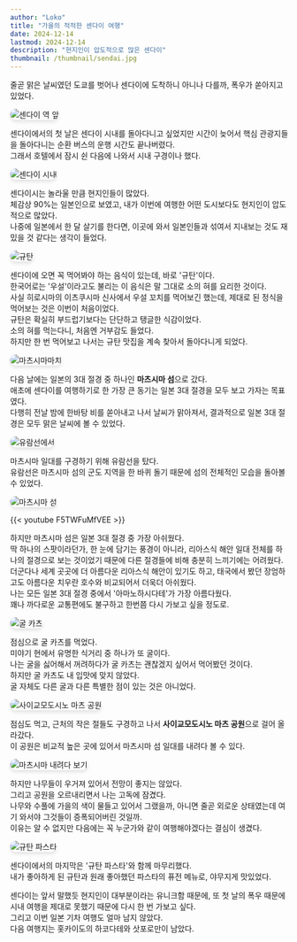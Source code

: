 ```yaml
---
author: "Loko"
title: "가을의 적적한 센다이 여행"
date: 2024-12-14
lastmod: 2024-12-14
description: "현지인이 압도적으로 많은 센다이"
thumbnail: /thumbnail/sendai.jpg
---
```


줄곧 맑은 날씨였던 도쿄를 벗어나 센다이에 도착하니 아니나 다를까, 폭우가 쏟아지고 있었다.

![센다이 역 앞](/jr-travel/sendai-1.jpg)

센다이에서의 첫 날은 센다이 시내를 돌아다니고 싶었지만 시간이 늦어서 핵심 관광지들을 돌아다니는 순환 버스의 운행 시간도 끝나버렸다.  
그래서 호텔에서 잠시 쉰 다음에 나와서 시내 구경이나 했다.

![센다이 시내](/jr-travel/sendai-2.jpg)

센다이시는 놀라울 만큼 현지인들이 많았다.  
체감상 90%는 일본인으로 보였고, 내가 이번에 여행한 어떤 도시보다도 현지인이 압도적으로 많았다.  
나중에 일본에서 한 달 살기를 한다면, 이곳에 와서 일본인들과 섞여서 지내보는 것도 재밌을 것 같다는 생각이 들었다.

![규탄](/jr-travel/sendai-3.jpg)

센다이에 오면 꼭 먹어봐야 하는 음식이 있는데, 바로 '규탄'이다.  
한국어로는 '우설'이라고도 불리는 이 음식은 말 그대로 소의 혀를 요리한 것이다.  
사실 히로시마의 이츠쿠시마 신사에서 우설 꼬치를 먹어보긴 했는데, 제대로 된 정식을 먹어보는 것은 이번이 처음이었다.  
규탄은 확실히 부드럽기보다는 단단하고 탱글한 식감이었다.  
소의 혀를 먹는다니, 처음엔 거부감도 들었다.  
하지만 한 번 먹어보고 나서는 규탄 맛집을 계속 찾아서 돌아다니게 되었다.

![마츠시마마치](/jr-travel/sendai-4.jpg)

다음 날에는 일본의 3대 절경 중 하나인 **마츠시마 섬**으로 갔다.  
애초에 센다이를 여행하기로 한 가장 큰 동기는 일본 3대 절경을 모두 보고 가자는 목표였다.  
다행히 전날 밤에 한바탕 비를 쏟아내고 나서 날씨가 맑아져서, 결과적으로 일본 3대 절경은 모두 맑은 날씨에 볼 수 있었다.

![유람선에서](/jr-travel/sendai-5.jpg)

마츠시마 일대를 구경하기 위해 유람선을 탔다.  
유람선은 마츠시마 섬의 군도 지역을 한 바퀴 돌기 때문에 섬의 전체적인 모습을 돌아볼 수 있었다.

![마츠시마 섬](/jr-travel/sendai-6.jpg)

{{< youtube F5TWFuMfVEE >}}

하지만 마츠시마 섬은 일본 3대 절경 중 가장 아쉬웠다.  
딱 하나의 스팟이라던가, 한 눈에 담기는 풍경이 아니라, 리아스식 해안 일대 전체를 하나의 절경으로 보는 것이었기 때문에 다른 절경들에 비해 충분히 느끼기에는 어려웠다.  
더군다나 세계 곳곳에 더 아름다운 리아스식 해안이 있기도 하고, 태국에서 봤던 장엄하고도 아름다운 치우란 호수와 비교되어서 더욱더 아쉬웠다.  
나는 모든 일본 3대 절경 중에서 '아마노하시다테'가 가장 아름다웠다.  
꽤나 까다로운 교통편에도 불구하고 한번쯤 다시 가보고 싶을 정도로.

![굴 카츠](/jr-travel/sendai-7.jpg)

점심으로 굴 카츠를 먹었다.  
미야기 현에서 유명한 식거리 중 하나가 또 굴이다.  
나는 굴을 싫어해서 꺼려하다가 굴 카츠는 괜찮겠지 싶어서 먹어봤던 것이다.  
하지만 굴 카츠도 내 입맛에 맞지 않았다.  
굴 자체도 다른 굴과 다른 특별한 점이 있는 것은 아니었다.

![사이교모도시노 마츠 공원](/jr-travel/sendai-8.jpg)

점심도 먹고, 근처의 작은 절들도 구경하고 나서 **사이교모도시노 마츠 공원**으로 걸어 올라갔다.  
이 공원은 비교적 높은 곳에 있어서 마츠시마 섬 일대를 내려다 볼 수 있다.

![마츠시마 내려다 보기](/jr-travel/sendai-9.jpg)

하지만 나무들이 우거져 있어서 전망이 좋지는 않았다.  
그리고 공원을 오르내리면서 나는 고독에 잠겼다.  
나무와 수풀에 가을의 색이 물들고 있어서 그랬을까, 아니면 줄곧 외로운 상태였는데 여기 와서야 그것들이 증폭되어버린 것일까.  
이유는 알 수 없지만 다음에는 꼭 누군가와 같이 여행해야겠다는 결심이 생겼다.

![규탄 파스타](/jr-travel/sendai-10.jpg)

센다이에서의 마지막은 '규탄 파스타'와 함께 마무리했다.  
내가 좋아하게 된 규탄과 원래 좋아했던 파스타의 퓨전 메뉴로, 야무지게 맛있었다.  

센다이는 앞서 말했듯 현지인이 대부분이라는 유니크함 때문에, 또 첫 날의 폭우 때문에 시내 여행을 제대로 못했기 때문에 다시 한 번 가보고 싶다.  
그리고 이번 일본 기차 여행도 얼마 남지 않았다.  
다음 여행지는 홋카이도의 하코다테와 삿포로만이 남았다.

<style>
  img {
    border-radius: 10px;
    box-shadow: 0 4px 6px rgba(0, 0, 0, 0.1);
    transition: transform 0.2s ease, box-shadow 0.2s ease;
  }

  img:hover {
    transform: scale(1.05);
    box-shadow: 0 8px 12px rgba(0, 0, 0, 0.2);
  }
</style>
